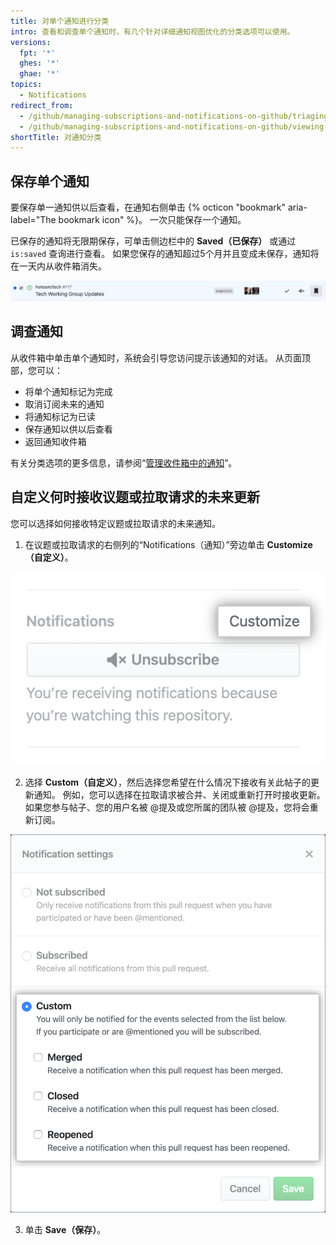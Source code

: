 ```yaml
---
title: 对单个通知进行分类
intro: 查看和调查单个通知时，有几个针对详细通知视图优化的分类选项可以使用。
versions:
  fpt: '*'
  ghes: '*'
  ghae: '*'
topics:
  - Notifications
redirect_from:
  - /github/managing-subscriptions-and-notifications-on-github/triaging-a-single-notification
  - /github/managing-subscriptions-and-notifications-on-github/viewing-and-triaging-notifications/triaging-a-single-notification
shortTitle: 对通知分类
---
```


## 保存单个通知

要保存单一通知供以后查看，在通知右侧单击 {% octicon "bookmark" aria-label="The bookmark icon" %}。 一次只能保存一个通知。

已保存的通知将无限期保存，可单击侧边栏中的 **Saved（已保存）** 或通过 `is:saved` 查询进行查看。 如果您保存的通知超过5个月并且变成未保存，通知将在一天内从收件箱消失。

  ![保存分类选项](/assets/images/help/notifications-v2/save-triaging-option.png)

## 调查通知

从收件箱中单击单个通知时，系统会引导您访问提示该通知的对话。 从页面顶部，您可以：
- 将单个通知标记为完成
- 取消订阅未来的通知
- 将通知标记为已读
- 保存通知以供以后查看
- 返回通知收件箱

有关分类选项的更多信息，请参阅“[管理收件箱中的通知](/github/managing-subscriptions-and-notifications-on-github/managing-notifications-from-your-inbox#triaging-options)”。

## 自定义何时接收议题或拉取请求的未来更新

您可以选择如何接收特定议题或拉取请求的未来通知。

1. 在议题或拉取请求的右侧列的“Notifications（通知）”旁边单击 **Customize（自定义）**。

  !["Notifications（通知）"下的自定义选项](/assets/images/help/notifications-v2/customize-notifications-for-specific-thread.png)

2. 选择 **Custom（自定义）**，然后选择您希望在什么情况下接收有关此帖子的更新通知。 例如，您可以选择在拉取请求被合并、关闭或重新打开时接收更新。 如果您参与帖子、您的用户名被 @提及或您所属的团队被 @提及，您将会重新订阅。

  ![自定义通知的选项](/assets/images/help/notifications-v2/custom-options-for-customizing-notification-thread-updates.png)

3. 单击 **Save（保存）**。

